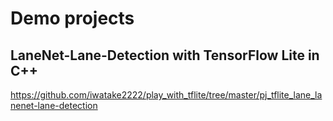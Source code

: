 # Demo projects

## LaneNet-Lane-Detection with TensorFlow Lite in C++
https://github.com/iwatake2222/play_with_tflite/tree/master/pj_tflite_lane_lanenet-lane-detection
